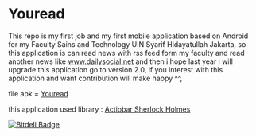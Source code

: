 Youread
=========================

This repo is my first job and my first mobile application based on Android for my Faculty Sains and Technology UIN Syarif Hidayatullah Jakarta, so this application is can read news with rss feed form my faculty and read another news like www.dailysocial.net and then
i hope last year i will upgrade this application go to version 2.0, if you interest with this application and want contribution will make happy ^^, 

file apk = [Youread](https://www.dropbox.com/sh/2bjt76mrg4f38ry/rufE7kpLZh) 


this application used library : 
[Actiobar Sherlock Holmes](https://github.com/JakeWharton/ActionBarSherlock)

[![Bitdeli Badge](https://d2weczhvl823v0.cloudfront.net/subhanshuja/youread/trend.png)](https://bitdeli.com/free "Bitdeli Badge")

